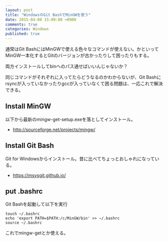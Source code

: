```yaml
---
layout: post
title: "WindowsのGit BashでMinGWを使う"
date: 2015-04-08 15:09:08 +0900 
comments: true
categories: Windows
published: true
---
```


通常はGit BashにはMinGWで使える色々なコマンドが使えない。かといってMinGW一本化するとGitのバージョンが古かったりして困ったりもする。

両方インストールしてbinへのパス通せばいいんじゃないか？

同じコマンドがそれぞれに入ってたらどうなるのかわからないが、Git Bashにrsyncが入っていなかったりgccが入っていなくて困る問題は、一応これで解決できる。

## Install MinGW

以下から最新のmingw-get-setup.exeを落としてインストール。

- <http://sourceforge.net/projects/mingw/>

## Install Git Bash 

Git for Windowsからインストール。昔に比べてちょっとおしゃれになっている。

- <https://msysgit.github.io/>

## put .bashrc

Git Bashを起動して以下を実行

```
touch ~/.bashrc
echo 'export PATH=$PATH:/c/MinGW/bin' >> ~/.bashrc
source ~/.bashrc
```

これでmingw-getとか使える。

